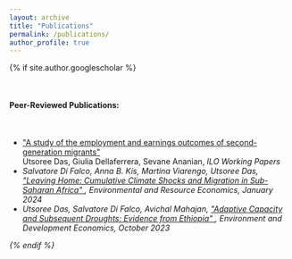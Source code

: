 ```yaml
---
layout: archive
title: "Publications"
permalink: /publications/
author_profile: true
---
```


{% if site.author.googlescholar %}
<div class="wordwrap" style="margin-top: 50px; margin-bottom: 50px;">
  <strong>Peer-Reviewed Publications:</strong>
</div>

<ul>

  <li>
    <a href="https://www.ilo.org/publications/study-employment-and-earnings-outcomes-second-generation-migrants"> "A study of the employment and earnings outcomes of second-generation migrants" </a> 
    <br> Utsoree Das, Giulia Dellaferrera, Sevane Ananian, <em> ILO Working Papers <em>
  </li>

  <li>
    Salvatore Di Falco, Anna B. Kis, Martina Viarengo, Utsoree Das, 
    <a href="https://link.springer.com/article/10.1007/s10640-023-00826-x">
      "Leaving Home: Cumulative Climate Shocks and Migration in Sub-Saharan Africa"
    </a>, 
    <em>Environmental and Resource Economics</em>, January 2024
  </li>

  
  <li>
    Utsoree Das, Salvatore Di Falco, Avichal Mahajan, 
    <a href="https://cambridge.org/core/journals/environment-and-development-economics/article/adaptive-capacity-and-subsequent-droughts-evidence-from-ethiopia/8ABEA50847AD651EF0C356CE1A392EC3">
      "Adaptive Capacity and Subsequent Droughts: Evidence from Ethiopia"
    </a>, 
    <em>Environment and Development Economics</em>, October 2023
  </li>
  
  
</ul>

<!-- <p>You can also find my articles on my <a href="{{site.author.googlescholar}}">Google Scholar</a> profile.</p> -->
{% endif %}

<!-- Uncomment the following lines if you want to include posts tagged as publications -->
<!--
{% include base_path %}

{% for post in site.publications reversed %}
  {% include archive-single.html %}
{% endfor %}
-->

